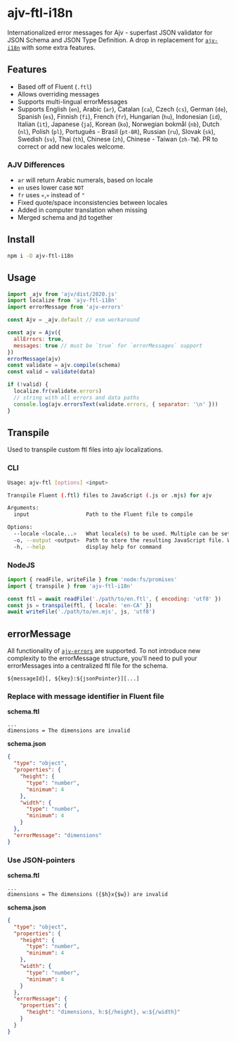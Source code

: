 # ajv-ftl-i18n

Internationalized error messages for Ajv - superfast JSON validator for JSON Schema and JSON Type Definition.
A drop in replacement for [`ajv-i18n`](https://ajv.js.org/packages/ajv-i18n.html) with some extra features.

## Features

- Based off of Fluent (`.ftl`)
- Allows overriding messages
- Supports multi-lingual errorMessages
- Supports English (`en`), Arabic (`ar`), Catalan (`ca`), Czech (`cs`), German (`de`), Spanish (`es`), Finnish (`fi`), French (`fr`), Hungarian (`hu`), Indonesian (`id`), Italian (`it`), Japanese (`ja`), Korean (`ko`), Norwegian bokmål (`nb`), Dutch (`nl`), Polish (`pl`), Português - Brasil (`pt-BR`), Russian (`ru`), Slovak (`sk`), Swedish (`sv`), Thai (`th`), Chinese (`zh`), Chinese - Taiwan (`zh-TW`). PR to correct or add new locales welcome.

### AJV Differences

- `ar` will return Arabic numerals, based on locale
- `en` uses lower case `NOT`
- `fr` uses `«`,`»` instead of `"`
- Fixed quote/space inconsistencies between locales
- Added in computer translation when missing
- Merged schema and jtd together

## Install

```bash
npm i -D ajv-ftl-i18n
```

## Usage

```javascript
import _ajv from 'ajv/dist/2020.js'
import localize from 'ajv-ftl-i18n'
import errorMessage from 'ajv-errors'

const Ajv = _ajv.default // esm workaround

const ajv = Ajv({
  allErrors: true,
  messages: true // must be `true` for `errorMessages` support
})
errorMessage(ajv)
const validate = ajv.compile(schema)
const valid = validate(data)

if (!valid) {
  localize.fr(validate.errors)
  // string with all errors and data paths
  console.log(ajv.errorsText(validate.errors, { separator: '\n' }))
}
```

## Transpile

Used to transpile custom ftl files into ajv localizations.

### CLI

```bash
Usage: ajv-ftl [options] <input>

Transpile Fluent (.ftl) files to JavaScript (.js or .mjs) for ajv

Arguments:
  input                  Path to the Fluent file to compile

Options:
  --locale <locale...>   What locale(s) to be used. Multiple can be set to allow for fallback. i.e. en-CA
  -o, --output <output>  Path to store the resulting JavaScript file. Will be in ESM.
  -h, --help             display help for command
```

### NodeJS

```javascript
import { readFile, writeFile } from 'node:fs/promises'
import { transpile } from 'ajv-ftl-i18n'

const ftl = await readFile('./path/to/en.ftl', { encoding: 'utf8' })
const js = transpile(ftl, { locale: 'en-CA' })
await writeFile('./path/to/en.mjs', js, 'utf8')
```

## errorMessage

All functionality of [`ajv-errors`](https://ajv.js.org/packages/ajv-errors.html) are supported. To not introduce new complexity to the errorMessage structure, you'll need to pull your errorMessages into a centralized ftl file for the schema.

```
${messageId}[, ${key}:${jsonPointer}][...]
```

### Replace with message identifier in Fluent file

**schema.ftl**

```ftl
...
dimensions = The dimensions are invalid
```

**schema.json**

```json
{
  "type": "object",
  "properties": {
    "height": {
      "type": "number",
      "minimum": 4
    },
    "width": {
      "type": "number",
      "minimum": 4
    }
  },
  "errorMessage": "dimensions"
}
```

### Use JSON-pointers

**schema.ftl**

```ftl
...
dimensions = The dimensions ({$h}x{$w}) are invalid
```

**schema.json**

```json
{
  "type": "object",
  "properties": {
    "height": {
      "type": "number",
      "minimum": 4
    },
    "width": {
      "type": "number",
      "minimum": 4
    }
  },
  "errorMessage": {
    "properties": {
      "height": "dimensions, h:${/height}, w:${/width}"
    }
  }
}
```
